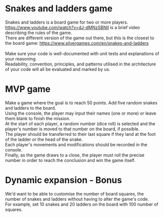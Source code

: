 # Snakes and ladders game
Snakes and ladders is a board game for two or more players.<br>
https://www.youtube.com/watch?v=dJ-dMNzSBNII is a brief video describing the rules of the game.<br>
There are different version of the game out there, but this is the closest to the board game: https://www.silvergames.com/en/snakes-and-ladders
<br><br>
Make sure your code is well-documented with unit tests and explanations of your reasoning.<br>
Readability, convention, principles, and patterns utilised in the architecture of your code will all be evaluated and marked by us.<br>

# MVP game
Make a game where the goal is to reach 50 points. Add five random snakes and ladders to the board.<br>
Using the console, the player may input their names (one or more) or leave them blank to finish the mission.<br>
At the start of each player, a random number (dice roll) is selected and the player's number is moved to that number on the board, if possible.<br>
The player should be transferred to their last square if they land at the foot of the ladder or the head of the snake.<br>
Each player's movements and modifications should be recorded in the console.<br>
Finally, as the game draws to a close, the player must roll the precise number in order to reach the conclusion and win the game itself.<br>

# Dynamic expansion - Bonus
We'd want to be able to customise the number of board squares, the number of snakes and ladders without having to alter the game's code.<br>
For example, set 10 snakes and 20 ladders on the board with 100 number of squares.<br>
